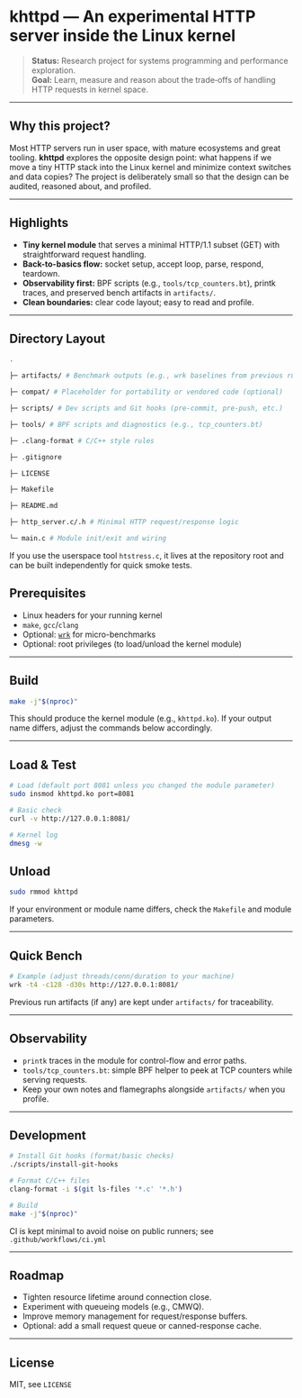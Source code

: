 # khttpd — An experimental HTTP server inside the Linux kernel

> **Status:** Research project for systems programming and performance exploration.  
> **Goal:** Learn, measure and reason about the trade‑offs of handling HTTP requests in kernel space.

---

## Why this project?

Most HTTP servers run in user space, with mature ecosystems and great tooling. **khttpd** explores the opposite design point: what happens if we move a tiny HTTP stack into the Linux kernel and minimize context switches and data copies? The project is deliberately small so that the design can be audited, reasoned about, and profiled.

---

## Highlights

- **Tiny kernel module** that serves a minimal HTTP/1.1 subset (GET) with straightforward request handling.
- **Back-to-basics flow:** socket setup, accept loop, parse, respond, teardown.
- **Observability first:** BPF scripts (e.g., `tools/tcp_counters.bt`), printk traces, and preserved bench artifacts in `artifacts/`.
- **Clean boundaries:** clear code layout; easy to read and profile.

---


## Directory Layout
```bash
.

├─ artifacts/ # Benchmark outputs (e.g., wrk baselines from previous runs)

├─ compat/ # Placeholder for portability or vendored code (optional)

├─ scripts/ # Dev scripts and Git hooks (pre-commit, pre-push, etc.)

├─ tools/ # BPF scripts and diagnostics (e.g., tcp_counters.bt)

├─ .clang-format # C/C++ style rules

├─ .gitignore

├─ LICENSE

├─ Makefile

├─ README.md

├─ http_server.c/.h # Minimal HTTP request/response logic

└─ main.c # Module init/exit and wiring
```


If you use the userspace tool `htstress.c`, it lives at the repository root and can be built independently for quick smoke tests.


## Prerequisites

- Linux headers for your running kernel
- `make`, `gcc`/`clang`
- Optional: [`wrk`](https://github.com/wg/wrk) for micro-benchmarks
- Optional: root privileges (to load/unload the kernel module)

---

## Build

```bash
make -j"$(nproc)"
```
This should produce the kernel module (e.g., `khttpd.ko`).
If your output name differs, adjust the commands below accordingly.

---

## Load & Test
```bash
# Load (default port 8081 unless you changed the module parameter)
sudo insmod khttpd.ko port=8081

# Basic check
curl -v http://127.0.0.1:8081/

# Kernel log
dmesg -w
```

## Unload
```bash
sudo rmmod khttpd
```
If your environment or module name differs, check the `Makefile` and module parameters.

---

## Quick Bench
```bash
# Example (adjust threads/conn/duration to your machine)
wrk -t4 -c128 -d30s http://127.0.0.1:8081/
```
Previous run artifacts (if any) are kept under `artifacts/` for traceability.

---

## Observability

- `printk` traces in the module for control-flow and error paths.
- `tools/tcp_counters.bt`: simple BPF helper to peek at TCP counters while serving requests.
- Keep your own notes and flamegraphs alongside `artifacts/` when you profile.

---

## Development
```bash
# Install Git hooks (format/basic checks)
./scripts/install-git-hooks

# Format C/C++ files
clang-format -i $(git ls-files '*.c' '*.h')

# Build
make -j"$(nproc)"
```
CI is kept minimal to avoid noise on public runners; see `.github/workflows/ci.yml`

---

## Roadmap
- Tighten resource lifetime around connection close.
- Experiment with queueing models (e.g., CMWQ).
- Improve memory management for request/response buffers.
- Optional: add a small request queue or canned-response cache.

---

## License
MIT, see `LICENSE`
